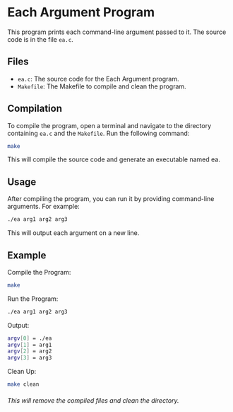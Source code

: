 # Each Argument Program

This program prints each command-line argument passed to it. The source code is in the file `ea.c`.

## Files
- `ea.c`: The source code for the Each Argument program.
- `Makefile`: The Makefile to compile and clean the program.

## Compilation

To compile the program, open a terminal and navigate to the directory containing `ea.c` and the `Makefile`. Run the following command:

```sh
make
```

This will compile the source code and generate an executable named ea.

## Usage

After compiling the program, you can run it by providing command-line arguments. For example:

```sh
./ea arg1 arg2 arg3
```

This will output each argument on a new line.

## Example

Compile the Program:

```sh
make
```

Run the Program:

```sh
./ea arg1 arg2 arg3
```

Output:

```sh
argv[0] = ./ea
argv[1] = arg1
argv[2] = arg2
argv[3] = arg3
```

Clean Up:

```sh
make clean
```
###### This will remove the compiled files and clean the directory.
